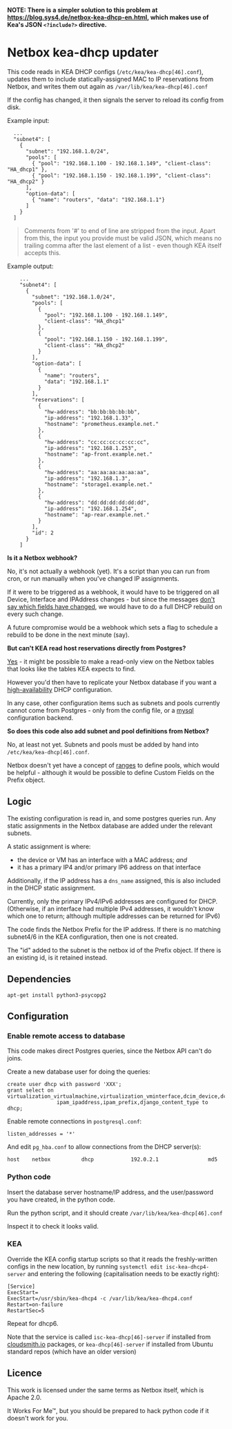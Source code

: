 **NOTE: There is a simpler solution to this problem at
<https://blog.sys4.de/netbox-kea-dhcp-en.html>, which makes use of
Kea's JSON `<?include?>` directive.**

# Netbox kea-dhcp updater

This code reads in KEA DHCP configs (`/etc/kea/kea-dhcp[46].conf`),
updates them to include statically-assigned MAC to IP reservations from
Netbox, and writes them out again as `/var/lib/kea/kea-dhcp[46].conf`

If the config has changed, it then signals the server to reload its config
from disk.

Example input:

```
  ...
  "subnet4": [
    {
      "subnet": "192.168.1.0/24",
      "pools": [
        { "pool": "192.168.1.100 - 192.168.1.149", "client-class": "HA_dhcp1" },
        { "pool": "192.168.1.150 - 192.168.1.199", "client-class": "HA_dhcp2" }
      ],
      "option-data": [
        { "name": "routers", "data": "192.168.1.1"}
      ]
    }
  ]
```

> Comments from '#' to end of line are stripped from the input.  Apart from
> this, the input you provide must be valid JSON, which means no trailing
> comma after the last element of a list - even though KEA itself accepts
> this.

Example output:

```
    ...
    "subnet4": [
      {
        "subnet": "192.168.1.0/24",
        "pools": [
          {
            "pool": "192.168.1.100 - 192.168.1.149",
            "client-class": "HA_dhcp1"
          },
          {
            "pool": "192.168.1.150 - 192.168.1.199",
            "client-class": "HA_dhcp2"
          }
        ],
        "option-data": [
          {
            "name": "routers",
            "data": "192.168.1.1"
          }
        ],
        "reservations": [
          {
            "hw-address": "bb:bb:bb:bb:bb",
            "ip-address": "192.168.1.33",
            "hostname": "prometheus.example.net."
          },
          {
            "hw-address": "cc:cc:cc:cc:cc:cc",
            "ip-address": "192.168.1.253",
            "hostname": "ap-front.example.net."
          },
          {
            "hw-address": "aa:aa:aa:aa:aa:aa",
            "ip-address": "192.168.1.3",
            "hostname": "storage1.example.net."
          },
          {
            "hw-address": "dd:dd:dd:dd:dd:dd",
            "ip-address": "192.168.1.254",
            "hostname": "ap-rear.example.net."
          }
        ],
        "id": 2
      }
    ]
```

**Is it a Netbox webhook?**

No, it's not actually a webhook (yet).  It's a script than you can run from
cron, or run manually when you've changed IP assignments.

If it were to be triggered as a webhook, it would have to be triggered on
all Device, Interface and IPAddress changes - but since the messages
[don't say which fields have changed](https://github.com/netbox-community/netbox/issues/3451),
we would have to do a full DHCP rebuild on every such change.

A future compromise would be a webhook which sets a flag to schedule a
rebuild to be done in the next minute (say).

**But can't KEA read host reservations directly from Postgres?**

[Yes](https://kea.readthedocs.io/en/kea-1.6.0/arm/admin.html#postgresql) - it
might be possible to make a read-only view on the Netbox tables that looks
like the tables KEA expects to find.

However you'd then have to replicate your Netbox database if you want a
[high-availability](https://kea.readthedocs.io/en/kea-1.6.0/arm/hooks.html#ha-high-availability)
DHCP configuration.

In any case, other configuration items such as subnets and pools currently
cannot come from Postgres - only from the config file, or a
[mysql](https://kea.readthedocs.io/en/kea-1.6.0/arm/config.html#cb-components)
configuration backend.

**So does this code also add subnet and pool definitions from Netbox?**

No, at least not yet.  Subnets and pools must be added by hand into
`/etc/kea/kea-dhcp[46].conf`.

Netbox doesn't yet have a concept of [ranges](https://github.com/netbox-community/netbox/issues/834)
to define pools, which would be helpful - although it would be possible
to define Custom Fields on the Prefix object.

## Logic

The existing configuration is read in, and some postgres queries run.  Any
static assignments in the Netbox database are added under the relevant
subnets.

A static assignment is where:

* the device or VM has an interface with a MAC address; *and*
* it has a primary IP4 and/or primary IP6 address on that interface

Additionally, if the IP address has a `dns_name` assigned, this is also
included in the DHCP static assignment.

Currently, only the primary IPv4/IPv6 addresses are configured for DHCP.
(Otherwise, if an interface had multiple IPv4 addresses, it wouldn't know
which one to return; although multiple addresses can be returned for IPv6)

The code finds the Netbox Prefix for the IP address.  If there is no
matching subnet4/6 in the KEA configuration, then one is not created.

The "id" added to the subnet is the netbox id of the Prefix object.
If there is an existing id, is it retained instead.

## Dependencies

```
apt-get install python3-psycopg2
```

## Configuration

### Enable remote access to database

This code makes direct Postgres queries, since the Netbox API can't do
joins.

Create a new database user for doing the queries:

```
create user dhcp with password 'XXX';
grant select on virtualization_virtualmachine,virtualization_vminterface,dcim_device,dcim_interface,
                ipam_ipaddress,ipam_prefix,django_content_type to dhcp;
```

Enable remote connections in `postgresql.conf`:

```
listen_addresses = '*'
```

And edit `pg_hba.conf` to allow connections from the DHCP server(s):

```
host    netbox          dhcp            192.0.2.1                md5
```

### Python code

Insert the database server hostname/IP address, and the user/password you
have created, in the python code.

Run the python script, and it should create `/var/lib/kea/kea-dhcp[46].conf`

Inspect it to check it looks valid.

### KEA

Override the KEA config startup scripts so that it reads the freshly-written
configs in the new location, by running `systemctl edit
isc-kea-dhcp4-server` and entering the following (capitalisation needs to be
exactly right):

```
[Service]
ExecStart=
ExecStart=/usr/sbin/kea-dhcp4 -c /var/lib/kea/kea-dhcp4.conf
Restart=on-failure
RestartSec=5
```

Repeat for dhcp6.

Note that the service is called `isc-kea-dhcp[46]-server` if installed from
[cloudsmith.io](https://cloudsmith.io/~isc/repos/kea-1-6/setup/#formats-deb)
packages, or `kea-dhcp[46]-server` if installed from Ubuntu standard
repos (which have an older version)

## Licence

This work is licensed under the same terms as Netbox itself, which is Apache
2.0.

It Works For Me™, but you should be prepared to hack python code if it
doesn't work for you.
